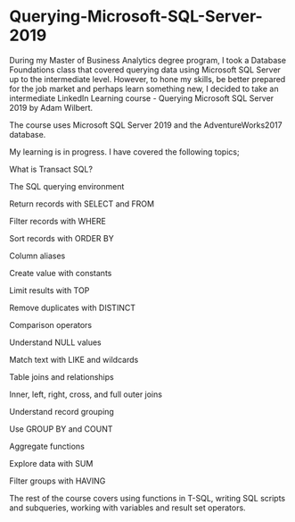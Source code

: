 # Querying-Microsoft-SQL-Server-2019
During my Master of Business Analytics degree program, I took a Database Foundations class that covered querying data using Microsoft SQL Server up to the intermediate level. However, to hone my skills, be better prepared for the job market and perhaps learn something new, I decided to take an intermediate LinkedIn Learning course - Querying Microsoft SQL Server 2019 by Adam Wilbert.

The course uses Microsoft SQL Server 2019 and the AdventureWorks2017 database.

My learning is in progress. I have covered the following topics;

What is Transact SQL?

The SQL querying environment

Return records with SELECT and FROM

Filter records with WHERE

Sort records with ORDER BY

Column aliases

Create value with constants

Limit results with TOP

Remove duplicates with DISTINCT

Comparison operators

Understand NULL values

Match text with LIKE and wildcards

Table joins and relationships

Inner, left, right, cross, and full outer joins

Understand record grouping

Use GROUP BY and COUNT

Aggregate functions

Explore data with SUM

Filter groups with HAVING

The rest of the course covers using functions in T-SQL, writing SQL scripts and subqueries, working with variables and result set operators.
